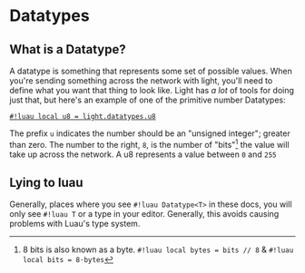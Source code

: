 # Datatypes

## What is a Datatype?

A datatype is something that represents some set of possible values. When you're sending something across the network
with light, you'll need to define what you want that thing to look like. Light has <em>a lot</em> of tools for doing
just that, but here's an example of one of the primitive number Datatypes:

[`#!luau local u8 = light.datatypes.u8`](./numbers/uints.md)

The prefix `u` indicates the number should be an "unsigned integer"; greater than zero. The number to the right, `8`, is the number
of "bits"[^1] the value will take up across the network. A u8 represents a value <nobr>between `0` and `255`</nobr>

## Lying to luau

Generally, places where you see `#!luau Datatype<T>` in these docs, you will only see `#!luau T` or a type in your
editor. Generally, this avoids causing problems with Luau's type system.

[^1]:

    8 bits is also known as a byte. <nobr>`#!luau local bytes = bits // 8`</nobr> &
    <nobr>`#!luau local bits = 8·bytes`</nobr>
